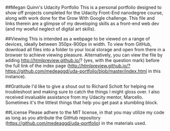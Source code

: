 ##Megan Quinn's Udacity Portfolio
This is a personal portfolio designed to show off projects completed for the Udacity Front-End nanodegree course, along with work done for the Grow With Google challenge. This file and links therein are a glimpse of my developing skills as a front-end web dev (and my woeful neglect of digital art skills).

##Viewing
This is intended as a webpage to be viewed on a range of devices, ideally between 350px-900px in width. To view from GitHub, download all files into a folder to your local storage and open from there in a browser to achieve viewing pleasure. Alternatively, you can view the file by adding http://htmlpreview.github.io/? (yes, with the question mark) before the full link of the index page (http://htmlpreview.github.io/?https://github.com/medeaggd/uda-portfolio/blob/master/index.html in this instance).

##Gratitude
I'd like to give a shout out to Richard Schott for helping me troubleshoot and making sure to catch the things I might gloss over. I also received invaluable assistance from my Udacity mentor, Marcello. Sometimes it's the littlest things that help you get past a stumbling block.

##License
Please adhere to the MIT license, in that you may utilize my code as long as you attribute the GitHub repository (https://github.com/medeaggd/uda-portfolio) in the materials used.
